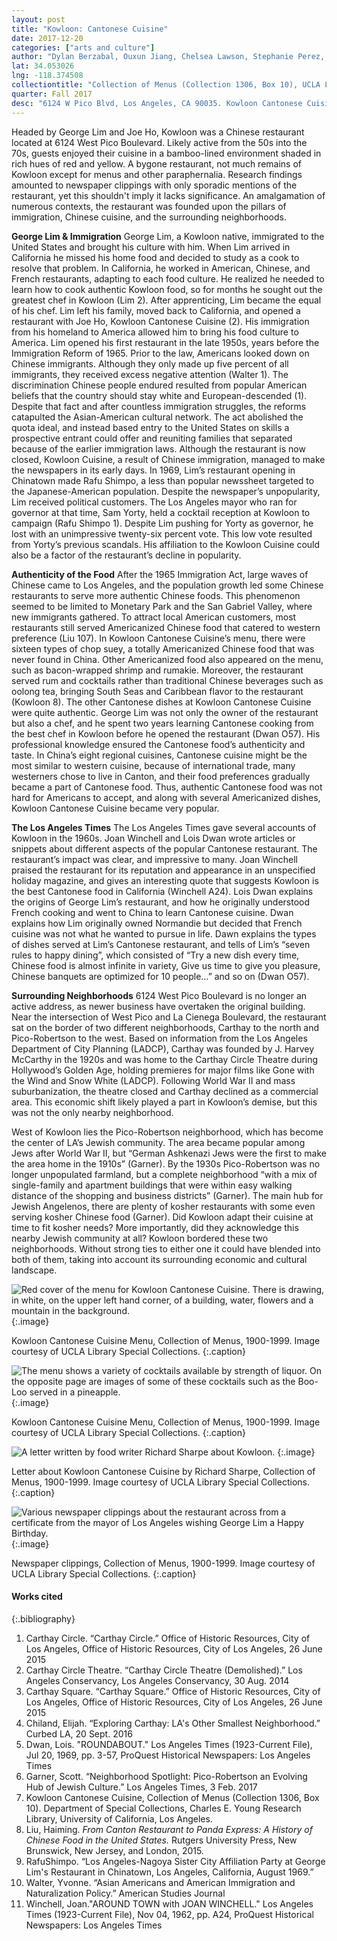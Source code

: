 ```yaml
---
layout: post
title: "Kowloon: Cantonese Cuisine"
date: 2017-12-20
categories: ["arts and culture"]
author: "Dylan Berzabal, Ouxun Jiang, Chelsea Lawson, Stephanie Perez, Melisa Sales"
lat: 34.053026
lng: -118.374508
collectiontitle: "Collection of Menus (Collection 1306, Box 10), UCLA Library Special Collections"
quarter: Fall 2017
desc: "6124 W Pico Blvd, Los Angeles, CA 90035. Kowloon Cantonese Cuisine, owned and operated by George Lim in the 1950's and 60's."
---
```

Headed by George Lim and Joe Ho, Kowloon was a Chinese restaurant located at 6124 West Pico Boulevard. Likely active from the 50s into the 70s, guests enjoyed their cuisine in a bamboo-lined environment shaded in rich hues of red and yellow. A bygone restaurant, not much remains of Kowloon except for menus and other paraphernalia. Research findings amounted to newspaper clippings with only sporadic mentions of the restaurant, yet this shouldn't imply it lacks significance. An amalgamation of numerous contexts, the restaurant was founded upon the pillars of immigration, Chinese cuisine, and the surrounding neighborhoods.

**George Lim & Immigration**
George Lim, a Kowloon native, immigrated to the United States and brought his culture with him. When Lim arrived in California he missed his home food and decided to study as a cook to resolve that problem. In California, he worked in American, Chinese, and French restaurants, adapting to each food culture. He realized he needed to learn how to cook authentic Kowloon food, so for months he sought out the greatest chef in Kowloon (Lim 2). After apprenticing, Lim became the equal of his chef. Lim left his family, moved back to California, and opened a restaurant with Joe Ho, Kowloon Cantonese Cuisine (2). His immigration from his homeland to America allowed him to bring his food culture to America.
Lim opened his first restaurant in the late 1950s, years before the Immigration Reform of 1965. Prior to the law, Americans looked down on Chinese immigrants. Although they only made up five percent of all immigrants, they received excess negative attention (Walter 1). The discrimination Chinese people endured resulted from popular American beliefs that the country should stay white and European-descended (1). Despite that fact and after countless immigration struggles, the reforms catapulted the Asian-American cultural network. The act abolished the quota ideal, and instead based entry to the United States on skills a prospective entrant could offer and reuniting families that separated because of the earlier immigration laws.
Although the restaurant is now closed, Kowloon Cuisine, a result of Chinese immigration, managed to make the newspapers in its early days. In 1969, Lim’s restaurant opening in Chinatown made Rafu Shimpo, a less than popular newssheet targeted to the Japanese-American population. Despite the newspaper’s unpopularity, Lim received political customers. The Los Angeles mayor who ran for governor at that time, Sam Yorty, held a cocktail reception at Kowloon to campaign (Rafu Shimpo 1). Despite Lim pushing for Yorty as governor, he lost with an unimpressive twenty-six percent vote. This low vote resulted from Yorty’s previous scandals. His affiliation to the Kowloon Cuisine could also be a factor of the restaurant’s decline in popularity.

**Authenticity of the Food**
After the 1965 Immigration Act, large waves of Chinese came to Los Angeles, and the population growth led some Chinese restaurants to serve more authentic Chinese foods. This phenomenon seemed to be limited to Monetary Park and the San Gabriel Valley, where new immigrants gathered. To attract local American customers, most restaurants still served Americanized Chinese food that catered to western preference (Liu 107). In Kowloon Cantonese Cuisine’s menu, there were sixteen types of chop suey, a totally Americanized Chinese food that was never found in China. Other Americanized food also appeared on the menu, such as bacon-wrapped shrimp and rumakie. Moreover, the restaurant served rum and cocktails rather than traditional Chinese beverages such as oolong tea, bringing South Seas and Caribbean flavor to the restaurant (Kowloon 8).
The other Cantonese dishes at Kowloon Cantonese Cuisine were quite authentic. George Lim was not only the owner of the restaurant but also a chef, and he spent two years learning Cantonese cooking from the best chef in Kowloon before he opened the restaurant (Dwan O57). His professional knowledge ensured the Cantonese food’s authenticity and taste. In China’s eight regional cuisines, Cantonese cuisine might be the most similar to western cuisine, because of international trade, many westerners chose to live in Canton, and their food preferences gradually became a part of Cantonese food. Thus, authentic Cantonese food was not hard for Americans to accept, and along with several Americanized dishes, Kowloon Cantonese Cuisine became very popular.

**The Los Angeles Times**
The Los Angeles Times gave several accounts of Kowloon in the 1960s. Joan Winchell and Lois Dwan wrote articles or snippets about different aspects of the popular Cantonese restaurant. The restaurant’s impact was clear, and impressive to many. Joan Winchell praised the restaurant for its reputation and appearance in an unspecified holiday magazine, and gives an interesting quote that suggests Kowloon is the best Cantonese food in California (Winchell A24). Lois Dwan explains the origins of George Lim’s restaurant, and how he originally understood French cooking and went to China to learn Cantonese cuisine. Dwan explains how Lim originally owned Normandie but decided that French cuisine was not what he wanted to pursue in life. Dawn explains the types of dishes served at Lim’s Cantonese restaurant, and tells of Lim’s “seven rules to happy dining”, which consisted of “Try a new dish every time, Chinese food is almost infinite in variety, Give us time to give you pleasure, Chinese banquets are optimized for 10 people…” and so on (Dwan O57).

**Surrounding Neighborhoods**
6124 West Pico Boulevard is no longer an active address, as newer business have overtaken the original building. Near the intersection of West Pico and La Cienega Boulevard, the restaurant sat on the border of two different neighborhoods, Carthay to the north and Pico-Robertson to the west. Based on information from the Los Angeles Department of City Planning (LADCP), Carthay was founded by J. Harvey McCarthy in the 1920s and was home to the Carthay Circle Theatre during Hollywood’s Golden Age, holding premieres for major films like Gone with the Wind and Snow White (LADCP). Following World War II and mass suburbanization, the theatre closed and Carthay declined as a commercial area. This economic shift likely played a part in Kowloon’s demise, but this was not the only nearby neighborhood.

West of Kowloon lies the Pico-Robertson neighborhood, which has become the center of LA’s Jewish community. The area became popular among Jews after World War II, but “German Ashkenazi Jews were the first to make the area home in the 1910s” (Garner). By the 1930s Pico-Robertson was no longer unpopulated farmland, but a complete neighborhood “with a mix of single-family and apartment buildings that were within easy walking distance of the shopping and business districts” (Garner). The main hub for Jewish Angelenos, there are plenty of kosher restaurants with some even serving kosher Chinese food (Garner). Did Kowloon adapt their cuisine at time to fit kosher needs? More importantly, did they acknowledge this nearby Jewish community at all? Kowloon bordered these two neighborhoods. Without strong ties to either one it could have blended into both of them, taking into account its surrounding economic and cultural landscape.


![Red cover of the menu for Kowloon Cantonese Cuisine. There is drawing, in white, on the upper left hand corner, of a building, water, flowers and a mountain in the background.](images/kowlooni.jpg)
   {:.image}

Kowloon Cantonese Cuisine Menu, Collection of Menus, 1900-1999. Image courtesy of UCLA Library Special Collections.
   {:.caption}

![The menu shows a variety of cocktails available by strength of liquor. On the opposite page are images of some of these cocktails such as the Boo-Loo served in a pineapple.](images/kowlooniii.jpg)
   {:.image}

Kowloon Cantonese Cuisine Menu, Collection of Menus, 1900-1999. Image courtesy of UCLA Library Special Collections.
   {:.caption}

![A letter written by food writer Richard Sharpe about Kowloon.](images/kowloonii.jpg)
   {:.image}

Letter about Kowloon Cantonese Cuisine by Richard Sharpe, Collection of Menus, 1900-1999. Image courtesy of UCLA Library Special Collections.
   {:.caption}

![Various newspaper clippings about the restaurant across from a certificate from the mayor of Los Angeles wishing George Lim a Happy Birthday.](images/kowlooniv.jpg)
   {:.image}

Newspaper clippings, Collection of Menus, 1900-1999. Image courtesy of UCLA Library Special Collections.
   {:.caption}


#### Works cited

{:.bibliography}
1. Carthay Circle. “Carthay Circle.” Office of Historic Resources, City of Los Angeles, Office of Historic Resources, City of Los Angeles, 26 June 2015
2. Carthay Circle Theatre. “Carthay Circle Theatre (Demolished).” Los Angeles Conservancy, Los Angeles Conservancy, 30 Aug. 2014
3. Carthay Square. “Carthay Square.” Office of Historic Resources, City of Los Angeles, Office of Historic Resources, City of Los Angeles, 26 June 2015
4. Chiland, Elijah. “Exploring Carthay: LA's Other Smallest Neighborhood.” Curbed LA, 20 Sept. 2016
5. Dwan, Lois. "ROUNDABOUT." Los Angeles Times (1923-Current File), Jul 20, 1969, pp. 3-57, ProQuest Historical Newspapers: Los Angeles Times
6. Garner, Scott. “Neighborhood Spotlight: Pico-Robertson an Evolving Hub of Jewish Culture.” Los Angeles Times, 3 Feb. 2017
7. Kowloon Cantonese Cuisine, Collection of Menus (Collection 1306, Box 10). Department of Special Collections, Charles E. Young Research Library, University of California, Los Angeles.
8. Liu, Haiming. _From Canton Restaurant to Panda Express: A History of Chinese Food in the United States._ Rutgers University Press, New Brunswick, New Jersey, and London, 2015.
9. RafuShimpo. “Los Angeles-Nagoya Sister City Affiliation Party at George Lim's Restaurant in Chinatown, Los Angeles, California, August 1969.”
10. Walter, Yvonne. “Asian Americans and American Immigration and Naturalization Policy.” American Studies Journal
11. Winchell, Joan."AROUND TOWN with JOAN WINCHELL." Los Angeles Times (1923-Current File), Nov 04, 1962, pp. A24, ProQuest Historical Newspapers: Los Angeles Times
